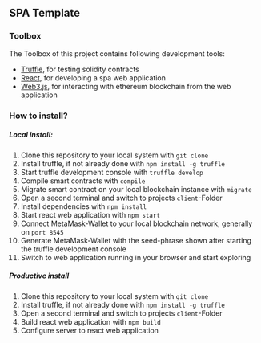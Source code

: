 ## SPA Template
### Toolbox
The Toolbox of this project contains following development tools:

* [Truffle](https://www.trufflesuite.com/), for testing solidity contracts
* [React](https://reactjs.org/), for developing a spa web application
* [Web3.js](https://web3js.readthedocs.io/), for interacting with ethereum blockchain from the web application

### How to install?
##### Local install:
1. Clone this repository to your local system with `git clone`
2. Install truffle, if not already done with `npm install -g truffle`
3. Start truffle development console with `truffle develop`
4. Compile smart contracts with `compile`
5. Migrate smart contract on your local blockchain instance with `migrate`
6. Open a second terminal and switch to projects `client`-Folder
7. Install dependencies with `npm install`
8. Start react web application with `npm start`
9. Connect MetaMask-Wallet to your local blockchain network, generally on `port 8545`
10. Generate MetaMask-Wallet with the seed-phrase shown after starting the truffle development console
11. Switch to web application running in your browser and start exploring


##### Productive install
1. Clone this repository to your local system with `git clone`
2. Install truffle, if not already done with `npm install -g truffle`
3. Open a second terminal and switch to projects `client`-Folder
4. Build react web application with `npm build`
5. Configure server to react web application